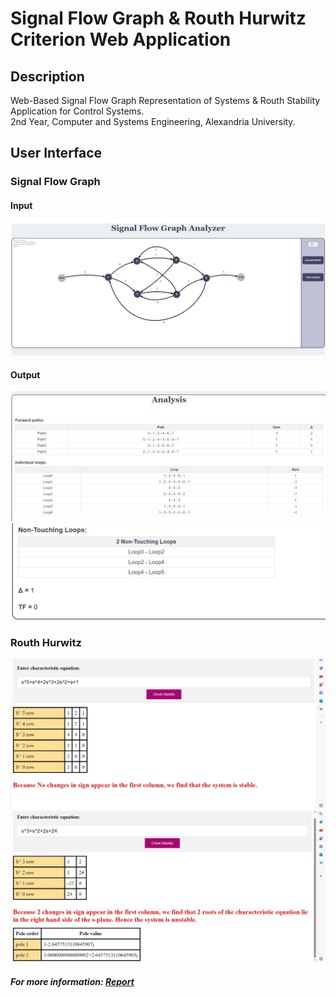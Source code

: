 # Signal Flow Graph & Routh Hurwitz Criterion Web Application

## Description
Web-Based Signal Flow Graph Representation of Systems & Routh Stability Application for Control Systems.<br>
2nd Year, Computer and Systems Engineering, Alexandria University.

## User Interface
### Signal Flow Graph

#### Input
![example 1](assets/graph1.jpg)

#### Output
![out 1](assets/out1.1.jpg)
![out 1](assets/out1.2.jpg)

### Routh Hurwitz
![example 1](assets/ex1.jpg)
![example 2](assets/ex2.jpg)
##### For more information: [Report](https://github.com/AhmedIAshraf/Control-Systems-Signal-Flow-Routh-/blob/main/assets/Control%20Programming%20Assignment.pdf)

